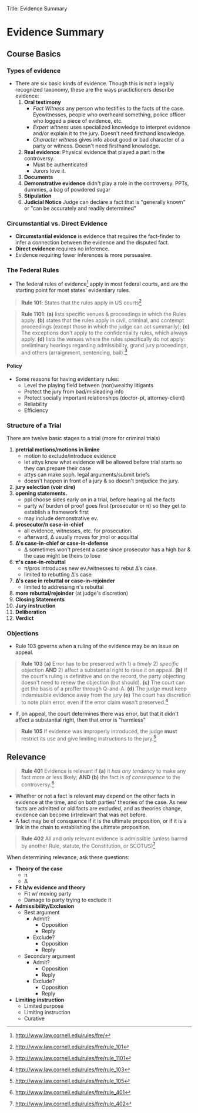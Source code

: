 Title: Evidence Summary

# Evidence Summary
## Course Basics
### Types of evidence
* There are six basic kinds of evidence. Though this is not a legally recognized taxonomy, these are the ways practictioners describe evidence:
    1. **Oral testimony**
        * *Fact Witness* any person who testifies to the facts of the case. Eyewitnesses, people who overheard something, police officer who logged a piece of evidence, etc.
        * *Expert witness* uses specialized knowledge to interpret evidence and/or explain it to the jury. Doesn't need firsthand knowledge.
        * *Character witness* gives info about good or bad character of a party or witness. Doesn't need firsthand knowledge.
    2. **Real evidence**: Physical evidence that played a part in the controversy.
        * Must be authenticated
        * Jurors love it.
    3. **Documents** 
    4. **Demonstrative evidence** didn't play a role in the controversy. PPTs, dummies, a bag of powdered sugar
    5. **Stipulation**
    6. **Judicial Notice** Judge can declare a fact that is "generally known" or "can be accurately and readily determined"

### Circumstantial vs. Direct Evidence
* **Circumstantial evidence** is evidence that requires the fact-finder to infer a connection between the evidence and the disputed fact.
* **Direct evidence** requires no inference.
* Evidence requiring fewer inferences is more persuasive.

### The Federal Rules
* The federal rules of evidence[^fre] apply in most federal courts, and are the starting point for most states' evidentiary rules.

> **Rule 101**: States that the rules apply in US courts[^fre-101] 


> **Rule 1101**: **(a)** lists specific venues & proceedings in which the Rules apply. **(b)** states that the rules apply in civil, criminal, and contempt proceedings (except those in which the judge can act summarily); **(c)** The exceptions don't apply to the confidentiality rules, which always apply. **(d)** lists the venues where the rules specifically do not apply: preliminary hearings regarding admissibility, grand jury proceedings, and others (arraignment, sentencing, bail).[^fre-1101]

#### Policy
* Some reasons for having evidentiary rules:
    * Level the playing field between (non)wealthy litigants
    * Protect the jury from bad/misleading info
    * Protect socially important relationships (doctor-pt, attorney-client)
    * Reliability
    * Efficiency

[^fre]: http://www.law.cornell.edu/rules/fre/

[^fre-101]: http://www.law.cornell.edu/rules/fre/rule_101

[^fre-1101]: http://www.law.cornell.edu/rules/fre/rule_1101

### Structure of a Trial
There are twelve basic stages to a trial (more for criminal trials)

1. **pretrial motions/motions in limine**
    * motion to exclude/introduce evidence
    * let attys know what evidence will be allowed before trial starts so they can prepare their case
    * attys can make soph. legal arguments/submit briefs
    * doesn't happen in front of a jury & so doesn't prejudice the jury.
2. **jury selection (voir dire)**
3. **opening statements.**
    * ppl choose sides early on in a trial, before hearing all the facts
    * party w/ burden of proof goes first (prosecutor or π) so they get to establish a framework first
    * may include demonstrative ev.
4. **prosecutor/π case-in-chief**
    * all evidence, witnesses, etc. for prosecution.
    * afterward, ∆ usually moves for jmol or acquittal
5. **∆'s case-in-chief or case-in-defense**
    * ∆ sometimes won't present a case since prosecutor has a high bar & the case might be theirs to lose
6. **π's case-in-rebuttal**
    * π/pros introduces new ev./witnesses to rebut ∆'s case.
    * limited to rebutting ∆'s case
7. **∆'s case in rebuttal or case-in-rejoinder**
    * limited to addressing π's rebuttal
8. **more rebuttal/rejoinder** (at judge's discretion)
9. **Closing Statements**
10. **Jury instruction**
11. **Deliberation**
12. **Verdict**

### Objections
* Rule 103 governs when a ruling of the evidence may be an issue on appeal.

> **Rule 103** **(a)** Error has to be preserved with 1) a *timely* 2) *specific* objection **AND** 2) affect a substantial right to raise it on appeal. **(b)** If the court's ruling is definitive and on the record, the party objecting doesn't need to renew the objection (but should). **(c)** The court can get the basis of a proffer through Q-and-A. **(d)** The judge must keep indamissible evidence away from the jury **(e)** The court has discretion to note plain error, even if the error claim wasn't preserved.[^fre-103]

[^fre-103]: http://www.law.cornell.edu/rules/fre/rule_103

* If, on appeal, the court determines there was error, but that it didn't affect a substantial right, then that error is "harmless"

> **Rule 105** If evidence was improperly introduced, the judge **must** restrict its use and give limiting instructions to the jury.[^fre-105]

[^fre-105]: http://www.law.cornell.edu/rules/fre/rule_105

## Relevance
> **Rule 401** Evidence is relevant if **(a)** it *has any tendency* to make any fact more or less likely; **AND (b)** the fact is *of consequence* to the controversy.[^fre-401]

* Whether or not a fact is relevant may depend on the other facts in evidence at the time, and on both parties' theories of the case. As new facts are admitted or old facts are excluded, and as theories change, evidence can become (ir)relevant that was not before.
* A fact may be of consquence if it is the ultimate proposition, or if it is a link in the chain to establishing the ultimate proposition.

> **Rule 402** All and only relevant evidence is admissible (unless barred by another Rule, statute, the Constitution, or SCOTUS)[^fre-402]

When determining relevance, ask these questions:

* **Theory of the case**
    * π
    * ∆
* **Fit b/w evidence and theory**
    * Fit w/ moving party
    * Damage to party trying to exclude it
* **Admissibility/Exclusion**
    * Best argument
        * Admit?
            * Opposition
            * Reply
        * Exclude?
            * Opposition
            * Reply
    * Secondary argument
        * Admit?
            * Opposition
            * Reply
        * Exclude?
            * Opposition
            * Reply
* **Limiting instruction**
    * Limited purpose
    * Limiting instruction
    * Curative

[^fre-401]: http://www.law.cornell.edu/rules/fre/rule_401

[^fre-402]: http://www.law.cornell.edu/rules/fre/rule_402